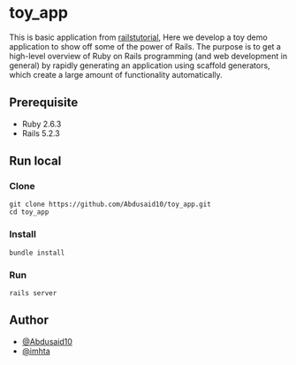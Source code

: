 # toy_app

This is basic application from [railstutorial](https://www.railstutorial.org/book/toy_app), Here we develop a toy demo application to show off some of the power of Rails. The purpose is to get a high-level overview of Ruby on Rails programming (and web development in general) by rapidly generating an application using scaffold generators, which create a large amount of functionality automatically.

## Prerequisite

- Ruby 2.6.3
- Rails 5.2.3

## Run local

### Clone

```
git clone https://github.com/Abdusaid10/toy_app.git
cd toy_app
```

### Install

```
bundle install
```

### Run

```
rails server
```

## Author

- [@Abdusaid10](https://github.com/Abdusaid10)
- [@imhta](https://github.com/imhta)
